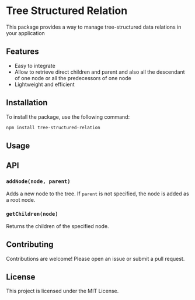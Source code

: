 # Tree Structured Relation

This package provides a way to manage tree-structured data relations in your application

## Features

- Easy to integrate
- Allow to retrieve direct children and parent and also all the descendant of one node or all the predecessors of one node
- Lightweight and efficient

## Installation

To install the package, use the following command:

```bash
npm install tree-structured-relation
```

## Usage

## API

### `addNode(node, parent)`

Adds a new node to the tree. If `parent` is not specified, the node is added as a root node.

### `getChildren(node)`

Returns the children of the specified node.


## Contributing

Contributions are welcome! Please open an issue or submit a pull request.

## License

This project is licensed under the MIT License.